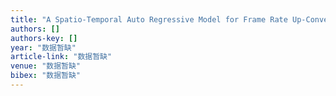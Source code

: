 ```yaml
---
title: "A Spatio-Temporal Auto Regressive Model for Frame Rate Up-Conversion (vol 19, pg 1289, 2009)"
authors: []
authors-key: []
year: "数据暂缺"
article-link: "数据暂缺"
venue: "数据暂缺"
bibex: "数据暂缺"
---
```

